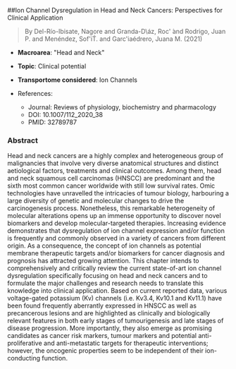 ##Ion Channel Dysregulation in Head and Neck Cancers: Perspectives for Clinical Application

> By Del-Río-Ibisate, Nagore and Granda-D\áz, Roc\' ́and Rodrigo, Juan P. and Menéndez, Sof\'iT́. and Garc\'iaédrero, Juana M. (2021)

- **Macroarea**: "Head and Neck"
- **Topic**: Clinical potential
- **Transportome considered**: Ion Channels

- References:
  - Journal: Reviews of physiology, biochemistry and pharmacology
  - DOI: 10.1007/112_2020_38
  - PMID: 32789787

### Abstract

Head and neck cancers are a highly complex and heterogeneous group of malignancies that involve very diverse anatomical structures and distinct aetiological factors, treatments and clinical outcomes. Among them, head and neck squamous cell carcinomas (HNSCC) are predominant and the sixth most common cancer worldwide with still low survival rates. Omic technologies have unravelled the intricacies of tumour biology, harbouring a large diversity of genetic and molecular changes to drive the carcinogenesis process. Nonetheless, this remarkable heterogeneity of molecular alterations opens up an immense opportunity to discover novel biomarkers and develop molecular-targeted therapies. Increasing evidence demonstrates that dysregulation of ion channel expression and/or function is frequently and commonly observed in a variety of cancers from different origin. As a consequence, the concept of ion channels as potential membrane therapeutic targets and/or biomarkers for cancer diagnosis and prognosis has attracted growing attention. This chapter intends to comprehensively and critically review the current state-of-art ion channel dysregulation specifically focusing on head and neck cancers and to formulate the major challenges and research needs to translate this knowledge into clinical application. Based on current reported data, various voltage-gated potassium (Kv) channels (i.e. Kv3.4, Kv10.1 and Kv11.1) have been found frequently aberrantly expressed in HNSCC as well as precancerous lesions and are highlighted as clinically and biologically relevant features in both early stages of tumourigenesis and late stages of disease progression. More importantly, they also emerge as promising candidates as cancer risk markers, tumour markers and potential anti-proliferative and anti-metastatic targets for therapeutic interventions; however, the oncogenic properties seem to be independent of their ion-conducting function.
